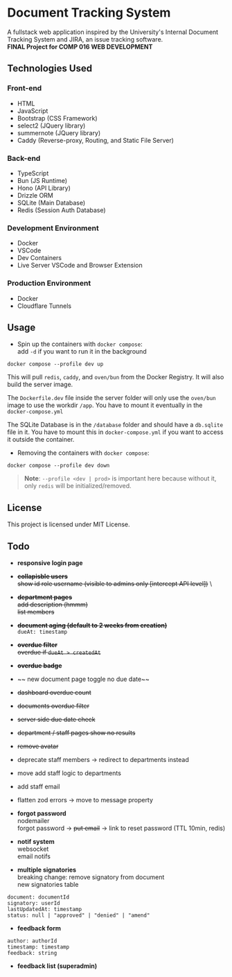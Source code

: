 # Document Tracking System

A fullstack web application inspired by the University's Internal Document Tracking System and JIRA, an issue tracking software. \
**FINAL Project for COMP 016 WEB DEVELOPMENT**

## Technologies Used

### Front-end

- HTML
- JavaScript
- Bootstrap (CSS Framework)
- select2 (JQuery library)
- summernote (JQuery library)
- Caddy (Reverse-proxy, Routing, and Static File Server)

### Back-end

- TypeScript
- Bun (JS Runtime)
- Hono (API Library)
- Drizzle ORM
- SQLite (Main Database)
- Redis (Session Auth Database)

### Development Environment

- Docker
- VSCode
- Dev Containers
- Live Server VSCode and Browser Extension

### Production Environment

- Docker
- Cloudflare Tunnels

## Usage

- Spin up the containers with `docker compose`: \
  add `-d` if you want to run it in the background

```
docker compose --profile dev up
```

This will pull `redis`, `caddy`, and `oven/bun` from the Docker Registry. It will also build the server image.

The `Dockerfile.dev` file inside the server folder will only use the `oven/bun` image to use the workdir `/app`. You have to mount it eventually in the `docker-compose.yml`

The SQLite Database is in the `/database` folder and should have a `db.sqlite` file in it. You have to mount this in `docker-compose.yml` if you want to access it outside the container.

- Removing the containers with `docker compose`:

```
docker compose --profile dev down
```

> **Note**: `--profile <dev | prod>` is important here because without it, only `redis` will be initialized/removed.

## License

This project is licensed under MIT License.

## Todo

- **responsive login page**

- ~~**collapisble users**~~ \
  ~~show id role username (visible to admins only [intercept API level])~~ \

- ~~**department pages**~~ \
  ~~add description (hmmm)~~ \
  ~~list members~~

- ~~**document aging (default to 2 weeks from creation)**~~ \
  `dueAt: timestamp`

- ~~**overdue filter**~~ \
  ~~overdue if `dueAt > createdAt`~~

- ~~**overdue badge**~~

- ~~ new document page toggle no due date~~

- ~~dashboard overdue count~~

- ~~documents overdue filter~~

- ~~server side due date check~~

- ~~department / staff pages show no results~~

- ~~remove avatar~~

- deprecate staff members -> redirect to departments instead

- move add staff logic to departments

- add staff email

- flatten zod errors -> move to message property

- **forgot password** \
  nodemailer \
  forgot password -> ~~put email~~ -> link to reset password (TTL 10min, redis)

- **notif system** \
  websocket \
  email notifs

- **multiple signatories** \
  breaking change: remove signatory from document \
  new signatories table

```
document: documentId
signatory: userId
lastUpdatedAt: timestamp
status: null | "approved" | "denied" | "amend"
```

- **feedback form**

```
author: authorId
timestamp: timestamp
feedback: string
```

- **feedback list (superadmin)**
